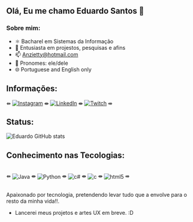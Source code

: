Olá, Eu me chamo Eduardo Santos 🖖
---

### Sobre mim:
- ⚛️ Bacharel em Sistemas da Informação
- 🔭 Entusiasta em projestos, pesquisas e afins
- 📫 Anzietty@hotmail.com
- 🔱 Pronomes: ele/dele 
- 🌐 Portuguese and English only


## Informações:


⇻ [![Instagram](https://img.shields.io/badge/Instagram-E4405F?style=for-the-badge&logo=instagram&logoColor=white)](https://www.instagram.com/edus.p_/) ⇼
[![Linkedln](https://img.shields.io/badge/LinkedIn-0077B5?style=for-the-badge&logo=linkedin&logoColor=white)](https://www.linkedin.com/in/eduardo-santos-4a6a35267/) ⇼ [![Twitch](	https://img.shields.io/badge/Twitch-9146FF?style=for-the-badge&logo=twitch&logoColor=white)](https://www.twitch.tv/edueduzzz) ⇺

## Status:


![Eduardo GitHub stats](https://github-readme-stats.vercel.app/api?username=Eduardojs1&show_icons=true&theme=dracula)

## Conhecimento nas Tecologias: 


<div styLe= "display: inline_block"><br/>
    ⇻ <img align="center" alt="Java" src="https://img.shields.io/badge/Java-ED8B00?style=for-the-badge&logo=openjdk&logoColor=white" /> ⇼
    <img align="center" alt="Python" src="https://img.shields.io/badge/Python-14354C?style=for-the-badge&logo=python&logoColor=white"/> ⇼
    <img align="center" alt="c#" src="https://img.shields.io/badge/C%23-239120?style=for-the-badge&logo=c-sharp&logoColor=white" /> ⇼
    <img align="center" alt="c" src="https://img.shields.io/badge/C-00599C?style=for-the-badge&logo=c&logoColor=white" /> ⇼
    <img align="center" alt="html5" src="https://img.shields.io/badge/HTML-239120?style=for-the-badge&logo=html5&logoColor=white" /> ⇺
</div><br>


 Apaixonado por tecnologia, pretendendo levar tudo que a envolve para o resto da minha vida!!. 
- Lancerei meus projetos e artes UX em breve. :D
